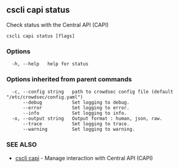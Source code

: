 ## cscli capi status

Check status with the Central API (CAPI)

```
cscli capi status [flags]
```

### Options

```
  -h, --help   help for status
```

### Options inherited from parent commands

```
  -c, --config string   path to crowdsec config file (default "/etc/crowdsec/config.yaml")
      --debug           Set logging to debug.
      --error           Set logging to error.
      --info            Set logging to info.
  -o, --output string   Output format : human, json, raw.
      --trace           Set logging to trace.
      --warning         Set logging to warning.
```

### SEE ALSO

* [cscli capi](cscli_capi.md)	 - Manage interaction with Central API (CAPI)


